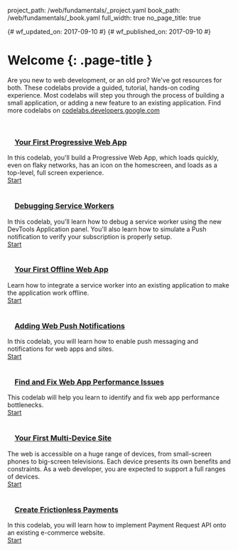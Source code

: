 project_path: /web/fundamentals/_project.yaml book_path: /web/fundamentals/_book.yaml full_width: true no_page_title: true

{# wf_updated_on: 2017-09-10 #} {# wf_published_on: 2017-09-10 #}

# Welcome {: .page-title }

Are you new to web development, or an old pro? We've got resources for both. These codelabs provide a guided, tutorial, hands-on coding experience. Most codelabs will step you through the process of building a small application, or adding a new feature to an existing application. Find more codelabs on [codelabs.developers.google.com](https://codelabs.developers.google.com/?cat=Web)

<style>
.devsite-landing-row-item-image {padding: 16px 16px 0;}
</style>

<section class="devsite-landing-row devsite-landing-row-3-up devsite-landing-row-cards">
  <div class="devsite-landing-row-group">
    <div class="devsite-landing-row-item" id="fast">
      <div class="devsite-landing-row-item-image">
        <h3><a href="your-first-pwapp/">Your First Progressive Web App</a></h3>
      </div>
      <div class="devsite-landing-row-item-description">
        <div class="devsite-landing-row-item-description-content">
          In this codelab, you'll build a Progressive Web App, which loads quickly, even on flaky networks, has an icon on the homescreen, and loads as a top-level, full screen experience.
        </div>
        <div class="devsite-landing-row-item-buttons">
          <a href="your-first-pwapp/" class="button button-white">Start</a>
        </div>
      </div>
    </div>
    <!-- -->
    <div class="devsite-landing-row-item" id="fast">
      <div class="devsite-landing-row-item-image">
        <h3><a href="debugging-service-workers/">Debugging Service Workers</a></h3>
      </div>
      <div class="devsite-landing-row-item-description">
        <div class="devsite-landing-row-item-description-content">
          In this codelab, you'll learn how to debug a service worker using the new DevTools Application panel. You'll also learn how to simulate a Push notification to verify your subscription is properly setup.
        </div>
        <div class="devsite-landing-row-item-buttons">
          <a href="debugging-service-workers/" class="button button-white">Start</a>
        </div>
      </div>
    </div>
    <!-- -->
    <div class="devsite-landing-row-item" id="fast">
      <div class="devsite-landing-row-item-image">
        <h3><a href="offline/">Your First Offline Web App</a></h3>
      </div>
      <div class="devsite-landing-row-item-description">
        <div class="devsite-landing-row-item-description-content">
          Learn how to integrate a service worker into an existing application to make the application work offline.
        </div>
        <div class="devsite-landing-row-item-buttons">
          <a href="offline/" class="button button-white">Start</a>
        </div>
      </div>
    </div>
  </div>
</section>

<section class="devsite-landing-row devsite-landing-row-3-up devsite-landing-row-cards">
  <div class="devsite-landing-row-group">
    <div class="devsite-landing-row-item" id="fast">
      <div class="devsite-landing-row-item-image">
        <h3><a href="push-notifications/">Adding Web Push Notifications</a></h3>
      </div>
      <div class="devsite-landing-row-item-description">
        <div class="devsite-landing-row-item-description-content">
          In this codelab, you will learn how to enable push messaging and notifications for web apps and sites.
        </div>
        <div class="devsite-landing-row-item-buttons">
          <a href="push-notifications/" class="button button-white">Start</a>
        </div>
      </div>
    </div>
    <!-- -->
    <div class="devsite-landing-row-item" id="fast">
      <div class="devsite-landing-row-item-image">
        <h3><a href="web-perf/">Find and Fix Web App Performance Issues</a></h3>
      </div>
      <div class="devsite-landing-row-item-description">
        <div class="devsite-landing-row-item-description-content">
          This codelab will help you learn to identify and fix web app performance bottlenecks.
        </div>
        <div class="devsite-landing-row-item-buttons">
          <a href="web-perf/" class="button button-white">Start</a>
        </div>
      </div>
    </div>
    <!-- -->
    <div class="devsite-landing-row-item" id="fast">
      <div class="devsite-landing-row-item-image">
        <h3><a href="your-first-multi-screen-site/">Your First Multi-Device Site</a></h3>
      </div>
      <div class="devsite-landing-row-item-description">
        <div class="devsite-landing-row-item-description-content">
          The web is accessible on a huge range of devices, from small-screen phones to big-screen televisions. Each device presents its own benefits and constraints. As a web developer, you are expected to support a full ranges of devices.
        </div>
        <div class="devsite-landing-row-item-buttons">
          <a href="your-first-multi-screen-site/" class="button button-white">Start</a>
        </div>
      </div>
    </div>
  </div>
</section>

<section class="devsite-landing-row devsite-landing-row-3-up devsite-landing-row-cards">
  <div class="devsite-landing-row-group">
    <div class="devsite-landing-row-item" id="fast">
      <div class="devsite-landing-row-item-image">
        <h3><a href="payment-request-api/">Create Frictionless Payments</a></h3>
      </div>
      <div class="devsite-landing-row-item-description">
        <div class="devsite-landing-row-item-description-content">
          In this codelab, you will learn how to implement Payment Request API onto an existing e-commerce website.
        </div>
        <div class="devsite-landing-row-item-buttons">
          <a href="payment-request-api/" class="button button-white">Start</a>
        </div>
      </div>
    </div>
  </div>
</section>

